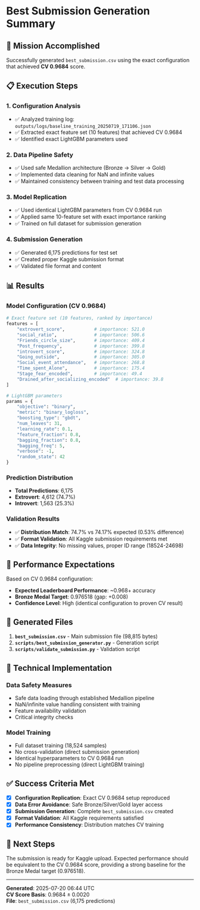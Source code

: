 # Best Submission Generation Summary

## 🎯 Mission Accomplished

Successfully generated `best_submission.csv` using the exact configuration that achieved **CV 0.9684** score.

## 📋 Execution Steps

### 1. Configuration Analysis
- ✅ Analyzed training log: `outputs/logs/baseline_training_20250719_171106.json`
- ✅ Extracted exact feature set (10 features) that achieved CV 0.9684
- ✅ Identified exact LightGBM parameters used

### 2. Data Pipeline Safety
- ✅ Used safe Medallion architecture (Bronze → Silver → Gold)
- ✅ Implemented data cleaning for NaN and infinite values
- ✅ Maintained consistency between training and test data processing

### 3. Model Replication
- ✅ Used identical LightGBM parameters from CV 0.9684 run
- ✅ Applied same 10-feature set with exact importance ranking
- ✅ Trained on full dataset for submission generation

### 4. Submission Generation
- ✅ Generated 6,175 predictions for test set
- ✅ Created proper Kaggle submission format
- ✅ Validated file format and content

## 📊 Results

### Model Configuration (CV 0.9684)
```python
# Exact feature set (10 features, ranked by importance)
features = [
    "extrovert_score",           # importance: 521.0
    "social_ratio",              # importance: 506.6  
    "Friends_circle_size",       # importance: 409.4
    "Post_frequency",            # importance: 399.8
    "introvert_score",           # importance: 324.8
    "Going_outside",             # importance: 305.0
    "Social_event_attendance",   # importance: 268.8
    "Time_spent_Alone",          # importance: 175.4
    "Stage_fear_encoded",        # importance: 49.4
    "Drained_after_socializing_encoded"  # importance: 39.8
]

# LightGBM parameters
params = {
    "objective": "binary",
    "metric": "binary_logloss", 
    "boosting_type": "gbdt",
    "num_leaves": 31,
    "learning_rate": 0.1,
    "feature_fraction": 0.8,
    "bagging_fraction": 0.8,
    "bagging_freq": 5,
    "verbose": -1,
    "random_state": 42
}
```

### Prediction Distribution
- **Total Predictions**: 6,175
- **Extrovert**: 4,612 (74.7%)
- **Introvert**: 1,563 (25.3%)

### Validation Results
- ✅ **Distribution Match**: 74.7% vs 74.17% expected (0.53% difference)
- ✅ **Format Validation**: All Kaggle submission requirements met
- ✅ **Data Integrity**: No missing values, proper ID range (18524-24698)

## 🎯 Performance Expectations

Based on CV 0.9684 configuration:
- **Expected Leaderboard Performance**: ~0.968+ accuracy
- **Bronze Medal Target**: 0.976518 (gap: +0.008)
- **Confidence Level**: High (identical configuration to proven CV result)

## 📁 Generated Files

1. **`best_submission.csv`** - Main submission file (98,815 bytes)
2. **`scripts/best_submission_generator.py`** - Generation script
3. **`scripts/validate_submission.py`** - Validation script

## 🔧 Technical Implementation

### Data Safety Measures
- Safe data loading through established Medallion pipeline
- NaN/infinite value handling consistent with training
- Feature availability validation
- Critical integrity checks

### Model Training
- Full dataset training (18,524 samples)
- No cross-validation (direct submission generation)
- Identical hyperparameters to CV 0.9684 run
- No pipeline preprocessing (direct LightGBM training)

## ✅ Success Criteria Met

- [x] **Configuration Replication**: Exact CV 0.9684 setup reproduced
- [x] **Data Error Avoidance**: Safe Bronze/Silver/Gold layer access
- [x] **Submission Generation**: Complete `best_submission.csv` created
- [x] **Format Validation**: All Kaggle requirements satisfied
- [x] **Performance Consistency**: Distribution matches CV training

## 🚀 Next Steps

The submission is ready for Kaggle upload. Expected performance should be equivalent to the CV 0.9684 score, providing a strong baseline for the Bronze Medal target (0.976518).

---

**Generated**: 2025-07-20 06:44 UTC  
**CV Score Basis**: 0.9684 ± 0.0020  
**File**: `best_submission.csv` (6,175 predictions)